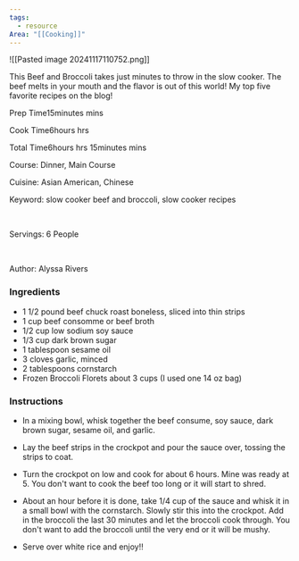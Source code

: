 ```yaml
---
tags:
  - resource
Area: "[[Cooking]]"
---
```



![[Pasted image 20241117110752.png]]

This Beef and Broccoli takes just minutes to throw in the slow cooker. The beef melts in your mouth and the flavor is out of this world! My top five favorite recipes on the blog!

Prep Time15minutes mins

Cook Time6hours hrs

Total Time6hours hrs 15minutes mins

Course: Dinner, Main Course

Cuisine: Asian American, Chinese

Keyword: slow cooker beef and broccoli, slow cooker recipes

 

Servings: 6 People

 

Author: Alyssa Rivers

### Ingredients

- 1 1/2 pound beef chuck roast boneless, sliced into thin strips
- 1 cup beef consomme or beef broth
- 1/2 cup low sodium soy sauce
- 1/3 cup dark brown sugar
- 1 tablespoon sesame oil
- 3 cloves garlic, minced
- 2 tablespoons cornstarch
- Frozen Broccoli Florets about 3 cups (I used one 14 oz bag)

### Instructions

- In a mixing bowl, whisk together the beef consume, soy sauce, dark brown sugar, sesame oil, and garlic.
    
- Lay the beef strips in the crockpot and pour the sauce over, tossing the strips to coat.
    
- Turn the crockpot on low and cook for about 6 hours. Mine was ready at 5. You don't want to cook the beef too long or it will start to shred.
    
- About an hour before it is done, take 1/4 cup of the sauce and whisk it in a small bowl with the cornstarch. Slowly stir this into the crockpot. Add in the broccoli the last 30 minutes and let the broccoli cook through. You don't want to add the broccoli until the very end or it will be mushy.
    
- Serve over white rice and enjoy!!